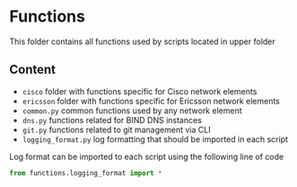 # Functions

This folder contains all functions used by scripts located in upper folder

## Content

- `cisco` folder with functions specific for Cisco network elements
- `ericsson` folder with functions specific for Ericsson network elements
- `common.py` common functions used by any network element
- `dns.py` functions related for BIND DNS instances
- `git.py` functions related to git management via CLI
- `logging_format.py` log formatting that should be imported in each script

Log format can be imported to each script using the following line of code
```py
from functions.logging_format import *
```